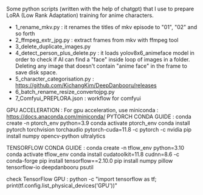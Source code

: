 Some python scripts (written with the help of chatgpt) that I use to prepare LoRA (Low Rank Adaptation) training for anime characters.
- 1_rename_mkv.py : it renames the titles of mkv episode to "01", "02" and so forth
- 2_ffmpeg_extr_jpg.py : extract frames from mkv with ffmpeg tool
- 3_delete_duplicate_images.py 
- 4_detect_person_plus_delete.py : it loads yolov8x6_animeface model in order to check if AI can find a "face" inside loop of images in a folder. Deleting any image that doesn't contain "anime face" in the frame to save disk space.
- 5_character_categorisation.py : https://github.com/KichangKim/DeepDanbooru/releases
- 6_batch_rename_resize_convertojpg.py
- 7_Comfyui_PREPLORA.json : workflow for comfyui

GPU ACCELERATION : 
For gpu acceleration, use miniconda : https://docs.anaconda.com/miniconda/
PYTORCH CONDA GUIDE :
conda create -n ptorch_env python=3.9
conda activate ptorch_env
conda install pytorch torchvision torchaudio pytorch-cuda=11.8 -c pytorch -c nvidia
pip install numpy opencv-python ultralytics 

TENSORFLOW CONDA GUIDE :
conda create -n tflow_env python=3.10
conda activate tflow_env
conda install cudatoolkit=11.8 cudnn=8.6 -c conda-forge
pip install tensorflow==2.10.0
pip install numpy pillow tensorflow-io deepdanbooru psutil

check TensorFlow GPU :
python -c "import tensorflow as tf; print(tf.config.list_physical_devices('GPU'))"
